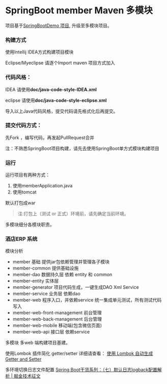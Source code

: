 # SpringBoot member Maven 多模块

项目基于[SpringBootDemo 项目](http://git.duofee.com/zhangmz/SpringBootDemo), 升级至多模块项目。

### 构建方式
使用Intellij IDEA方式构建项目模块

Eclipse/Myeclipse 请逐个Import maven 项目方式加入

### 代码风格：

IDEA 请使用**doc/java-code-style-IDEA.xml**

eclipse 请使用**doc/java-code-style-eclipse.xml**

导入以上Java代码风格，提交代码请先格式化后再提交。

### 提交代码方式：

先Fork ，编写代码，再发起PullRequest合并

注：不熟悉SpringBoot项目构建，请先去使用SpringBoot单方式模块构建项目

### 运行
运行项目有两种方式：

1. 使用memberApplication.java
2. 使用tomcat

默认打包成war

> 注:打包上（测试 or 正式）环境前，请先确定当前环境。

多模块细分各模块职责。

### 酒店ERP 系统
模块分析
- member  基础 提供jar包依赖管理并管理各子模块
- member-common 提供基础设施
- member-dao  数据持久层 依赖 entity 和 common
- member-entity 实体层 
- member-generator 项目代码生成，一键生成DAO Xml Service
- member-service 业务层 依赖dao
- member-web  程序入口，并依赖service 统一集成单元测试，所有测试代码写入
- member-web-front-management 前台管理
- member-web-back-management 后台管理
- member-web-mobile 移动端(包含微信页面)
- member-web-api 接口层 依赖service

多模块 多web 端构建项目基建。

使用Lombok 插件简化 getter/setter 详细请查看：
[使用 Lombok 自动生成 Getter and Setter](http://www.qtdebug.com/java-lombok/)

多环境切换日志文件配置
[Spring Boot干货系列：（七）默认日志logback配置解析 | 掘金技术征文](https://juejin.im/post/58f86981b123db0062363203)